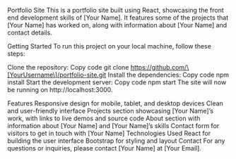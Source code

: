 Portfolio Site This is a portfolio site built using React, showcasing
the front end development skills of \[Your Name\]. It features some of
the projects that \[Your Name\] has worked on, along with information
about \[Your Name\] and contact details.

Getting Started To run this project on your local machine, follow these
steps:

Clone the repository: Copy code git clone
https://github.com/\[YourUsername\]/portfolio-site.git Install the
dependencies: Copy code npm install Start the development server: Copy
code npm start The site will now be running on http://localhost:3000.

Features Responsive design for mobile, tablet, and desktop devices Clean
and user-friendly interface Projects section showcasing \[Your Name\]’s
work, with links to live demos and source code About section with
information about \[Your Name\] and \[Your Name\]’s skills Contact form
for visitors to get in touch with \[Your Name\] Technologies Used React
for building the user interface Bootstrap for styling and layout Contact
For any questions or inquiries, please contact \[Your Name\] at \[Your
Email\].
